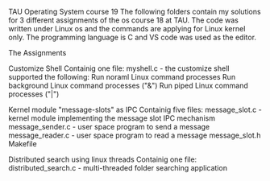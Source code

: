 TAU Operating System course 19
The following folders contain my solutions for 3 different assignments of the os course 18 at TAU. The code was written under Linux os and the commands are applying for Linux kernel only. The programming language is C and VS code was used as the editor.

The Assignments

Customize Shell
Containig one file: myshell.c - the customize shell supported the following:
Run noraml Linux command processes
Run background Linux command processes ("&")
Run piped Linux command processes ("|")

Kernel module "message-slots" as IPC
Containig five files: message_slot.c - kernel module implementing the message slot IPC mechanism message_sender.c - user space program to send a message message_reader.c - user space program to read a message message_slot.h Makefile

Distributed search using linux threads
Containig one file: distributed_search.c - multi-threaded folder searching application
